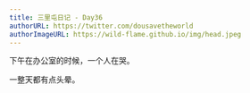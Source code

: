 ```yaml
---
title: 三里屯日记 - Day36
authorURL: https://twitter.com/dousavetheworld
authorImageURL: https://wild-flame.github.io/img/head.jpeg
---
```


下午在办公室的时候，一个人在哭。

一整天都有点头晕。